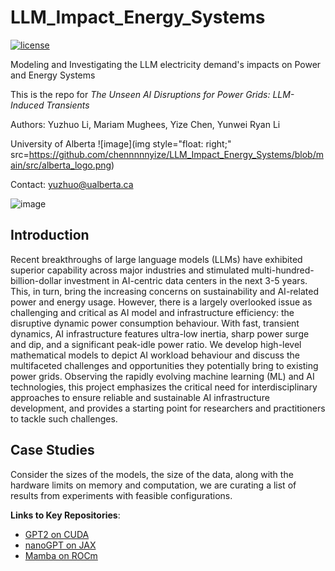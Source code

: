 # LLM_Impact_Energy_Systems
[![license](https://img.shields.io/github/license/InternLM/lagent.svg)](https://github.com/chennnnnyize/LLM_PowerSystems/blob/main/LICENSE)

Modeling and Investigating the LLM electricity demand's impacts on Power and Energy Systems

This is the repo for *The Unseen AI Disruptions for Power Grids: LLM-Induced Transients*

Authors: Yuzhuo Li, Mariam Mughees, Yize Chen, Yunwei Ryan Li

University of Alberta
![image](img style="float: right;" src=https://github.com/chennnnnyize/LLM_Impact_Energy_Systems/blob/main/src/alberta_logo.png)

Contact: yuzhuo@ualberta.ca

![image](https://github.com/user-attachments/assets/331b86ba-df35-42ee-878b-330b073a0951)

## Introduction
Recent breakthroughs of large language models (LLMs) have exhibited superior capability across major industries and stimulated multi-hundred-billion-dollar investment in AI-centric data centers in the next 3-5 years. This, in turn, bring the increasing concerns on sustainability and AI-related power and energy usage. However, there is a largely overlooked issue as challenging and critical as AI model and infrastructure efficiency: the disruptive dynamic power consumption behaviour. With fast, transient dynamics, AI infrastructure features ultra-low inertia, sharp power surge and dip, and a significant peak-idle power ratio. We develop high-level mathematical models to depict AI workload behaviour and discuss the multifaceted challenges and opportunities they potentially bring to existing power grids. Observing the rapidly evolving machine learning (ML) and AI technologies, this project emphasizes the critical need for interdisciplinary approaches to ensure reliable and sustainable AI infrastructure development, and provides a starting point for researchers and practitioners to tackle such challenges.

## Case Studies
Consider the sizes of the models, the size of the data, along with the hardware limits on memory and computation, we are curating a list of results from experiments with feasible configurations.

**Links to Key Repositories**:
- [GPT2 on CUDA](https://github.com/karpathy/llm.c)
- [nanoGPT on JAX](https://github.com/ROCm/rocm-blogs/tree/release/blogs/artificial-intelligence/nanoGPT-JAX)
- [Mamba on ROCm](https://github.com/ROCm/rocm-blogs/tree/release/blogs/artificial-intelligence/mamba)
